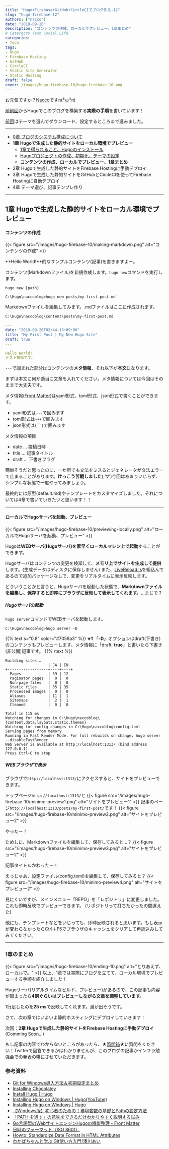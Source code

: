 ```yaml
---
title: "Hugo+Firebase+GitHub+CircleCIでブログ作る-12"
slug: "hugo-firebase-12"
authors: ["nacco"]
date: "2018-09-26"
description: "コンテンツの作成、ローカルでプレビュー、1章まとめ"
# Catergory Tech Social Life
categories:
- Tech
tags:
- Hugo
- Firebase Hosting
- GitHub
- CircleCI
- Static Site Generator
- Static Hosting
draft: false
cover: /images/hugo-firebase-10/hugo-firebase-10.png
---
```


お元気ですか？[Nacco](https://twitter.com/climbing_nacco)ですn(╹ω╹n)

[前前回](../hugo-firebase-10)からHugoでこのブログを構築する**実際の手順**を書いています！

[前回](../hugo-firebase-11)はテーマを選んでダウンロード、設定するところまで進みました。

---

- [0章 ブログのシステム構成について](../hugo-firebase-00)
- **1章 Hugoで生成した静的サイトをローカル環境でプレビュー**
  - [1章で得られること、Hugoのインストール](../hugo-firebase-10)
  - [Hugoプロジェクトの作成、初期化、テーマの設定](../hugo-firebase-11)
  - **コンテンツの作成、ローカルでプレビュー、1章まとめ**
- 2章 Hugoで生成した静的サイトをFirebase Hostingに手動デプロイ
- 3章 Hugoで生成した静的サイトをGitHubとCircleCIを使ってFirebase Hostingに自動デプロイ
- 4章 テーマ選び、記事テンプレ作り

---
## 1章 Hugoで生成した静的サイトをローカル環境でプレビュー

#### コンテンツの作成
{{< figure src="/images/hugo-firebase-10/making-markdown.png" alt="コンテンツの作成" >}}

**Hello World!**的なサンプルコンテンツ(記事)を書きますよー。

コンテンツ(Markdownファイル)を新規作成します。`hugo new`コマンドを実行します。

`hugo new [path]`
```
C:\Hugo\naccoblog>hugo new posts/my-first-post.md
```

Markdownファイルを編集してみます。.mdファイルはここに作成されます。

`C:\Hugo\naccoblog\content\posts\my-first-post.md`

```yaml
---
date: "2018-09-26T02:44:13+09:00"
title: "My First Post | My New Hugo Site"
draft: true
---

Hello World!
テスト投稿です。

```

`---`で囲まれた部分はコンテンツの**メタ情報**、それ以下が**本文**になります。

まずは本文に何か適当に文章を入れてください。メタ情報については今回はそのままで大丈夫です。

メタ情報([Front Matter](https://gohugo.io/content-management/front-matter/#front-matter-formats))はyaml形式、toml形式、json形式で書くことができます。

- yaml形式は`---`で囲みます
- toml形式は`+++`で囲みます
- json形式は`{``}`で囲みます

メタ情報の項目

- date … 投稿日時
- title … 記事タイトル
- draft … 下書きフラグ

簡単そうだと思ったのに、一か所でも文法をミスるとジェネレータが文法エラーで止まることがあります。**けっこう苦戦しました**(;'∀')今回はあまりいじらず、シンプルな状態で一度やってみましょう。

最終的には原型(default.md)やテンプレートをカスタマイズしました。それについては4章で書いていきたいと思います！！

---
#### ローカルでHugoサーバを起動、プレビュー
{{< figure src="/images/hugo-firebase-10/previewing-locally.png" alt="ローカルでHugoサーバを起動、プレビュー" >}}

Hugoは**WEBサーバ(Hugoサーバ)を素早くローカルマシン上で起動**することができます。

Hugoサーバはコンテンツの変更を検知して、**メモリ上でサイトを生成して提供**します。(生成データはディスクに保存しません)
また、[LiveReload.js](https://gohugo.io/getting-started/usage/#livereload)を組込んであるので追加パッケージなしで、変更をリアルタイムに表示反映します。

どういうことかと言うと、Hugoサーバを起動した状態で、**Markdownファイルを編集し、保存すると即座にブラウザに反映して表示してくれます。**…まじで？

##### Hugoサーバの起動
`hugo server`コマンドでWEBサーバを起動します。
```
C:\Hugo\naccoblog>hugo server -D
```
{{% text s="0.8" color="#7058a3" %}}
**※1** 「**-D**」オプションはdraft(下書き)のコンテンツもプレビューします。メタ情報に「draft: **true**」と書いたら下書き(非公開)記事です。
{{% /text %}}
```
Building sites …
                   | JA | EN
+------------------+----+----+
  Pages            | 39 | 12
  Paginator pages  |  0 |  0
  Non-page files   |  0 |  0
  Static files     | 35 | 35
  Processed images |  0 |  0
  Aliases          | 11 |  1
  Sitemaps         |  2 |  1
  Cleaned          |  0 |  0

Total in 115 ms
Watching for changes in C:\Hugo\naccoblog\{content,data,layouts,static,themes}
Watching for config changes in C:\Hugo\naccoblog\config.toml
Serving pages from memory
Running in Fast Render Mode. For full rebuilds on change: hugo server --disableFastRender
Web Server is available at http://localhost:1313/ (bind address 127.0.0.1)
Press Ctrl+C to stop
```
##### WEBブラウザで表示

ブラウザで`http://localhost:1313/`にアクセスすると、サイトをプレビューできます。

トップページ`http://localhost:1313/`と
{{< figure src="/images/hugo-firebase-10/minimo-preview1.png" alt="サイトをプレビュー1" >}}
記事のページ`http://localhost:1313/posts/my-first-post/`です！
{{< figure src="/images/hugo-firebase-10/minimo-preview2.png" alt="サイトをプレビュー2" >}}

やったー！

ためしに、Markdownファイルを編集して、保存してみると…？
{{< figure src="/images/hugo-firebase-10/minimo-preview3.png" alt="サイトをプレビュー2" >}}

記事タイトルかわったー！

えっじゃあ、設定ファイル(config.toml)を編集して、保存してみると？
{{< figure src="/images/hugo-firebase-10/minimo-preview4.png" alt="サイトをプレビュー2" >}}

見にくいですが、メインメニュー「REPO」を「レポジトリ」に変更しました。これも即時反映でプレビューできます。
(リポジトリって打ちたかったの間違えた)

他にも、テンプレートなどをいじっても、即時反映されると思います。もし表示が変わらなかったらCtrl＋F5でブラウザのキャッシュをクリアして再読込みしてみてください。

---

### 1章のまとめ
{{< figure src="/images/hugo-firebase-10/ending-10.png" alt="とりあえず、ローカルで。" >}}
以上、1章では実際にブログを立てて、ローカル環境でプレビューする手順を紹介しました！

Hugoサーバ(リアルタイムなビルド、プレビュー)があるので、この記事も内容が固まったら**4割ぐらいはプレビューしながら文章を調整しています。**

1行足したのを**25 ms**で反映してくれます。涙が出そうです。

さて、次の章ではいよいよ静的ホスティングにデプロイしていきます！

次回：**2章 Hugoで生成した静的サイトをFirebase Hostingに手動デプロイ**(Comming Soon…)

もし記事の内容でわからないところがあったら、★[質問箱](https://peing.net/ja/climbing_nacco?event=0)★に質問をください！Twitterで回答できるかはわかりませんが、このブログの記事かインフラ勉強会での発表の糧にさせていただきます。

### 参考資料
- [Git for Windows導入方法＆初期設定まとめ](http://vdeep.net/git-for-windows)
- [Installing Chocolatey](https://chocolatey.org/install#install-with-powershellexe)
- [Install Hugo | Hugo](https://gohugo.io/getting-started/installing)
- [Installing Hugo on Windows | Hugo(YouTube)](https://youtu.be/G7umPCU-8xc)
- [Installing Hugo on Windows | Hugo](https://gohugo.io/getting-started/installing#windows)
- [【Windows版】初心者のための！環境変数の基礎とPathの設定方法](https://yukiwet.com/setpath/)
- [「PATH を通す」の意味をできるだけわかりやすく説明する試み](https://qiita.com/sta/items/63e1048025d1830d12fd)
- [Go言語製のWebサイトエンジンHugoの機能整理 - Front Matter](http://tbpgr.hatenablog.com/entry/2015/08/12/224727)
- [日時のフォーマット（ISO 8601）](https://qiita.com/kidatti/items/272eb962b5e6025fc51e)
- [Howto: Standardize Date Format in HTML Attributes](https://discourse.gohugo.io/t/howto-standardize-date-format-in-html-attributes/758)
- [わかばちゃんと学ぶ Git使い方入門/湊川あい](http://amzn.asia/d/bnr4b23)